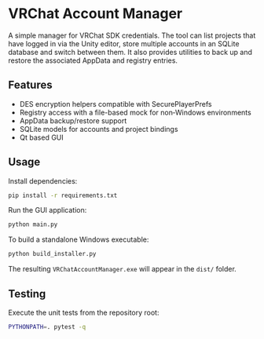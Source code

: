 # VRChat Account Manager

A simple manager for VRChat SDK credentials. The tool can list projects that have logged in via the Unity editor, store multiple accounts in an SQLite database and switch between them. It also provides utilities to back up and restore the associated AppData and registry entries.

## Features

- DES encryption helpers compatible with SecurePlayerPrefs
- Registry access with a file-based mock for non‑Windows environments
- AppData backup/restore support
- SQLite models for accounts and project bindings
- Qt based GUI

## Usage

Install dependencies:

```bash
pip install -r requirements.txt
```

Run the GUI application:

```bash
python main.py
```

To build a standalone Windows executable:

```bash
python build_installer.py
```

The resulting `VRChatAccountManager.exe` will appear in the `dist/` folder.

## Testing

Execute the unit tests from the repository root:

```bash
PYTHONPATH=. pytest -q
```

